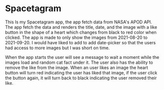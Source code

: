 # Spacetagram

This Is my Spacetagram app, the app fetch data from NASA's APOD API. The app fetch the data and renders the title, date, and the image with a like button in the shape of a heart which changes from black to red color when clicked. The app is made to only show the images from 2021-08-20 to 2021-09-20. I would have liked to add to add date-picker so that the users had access to more images but I was short on time.

When the app starts the user will see a message to wait a moment while the images load and random cat fact under it. The user also has the ability to remove the like from the image. When an user likes an image the heart button will turn red indicating the user has liked that image, if the user click the button again, it will turn back to black indicating the user removed their like.

